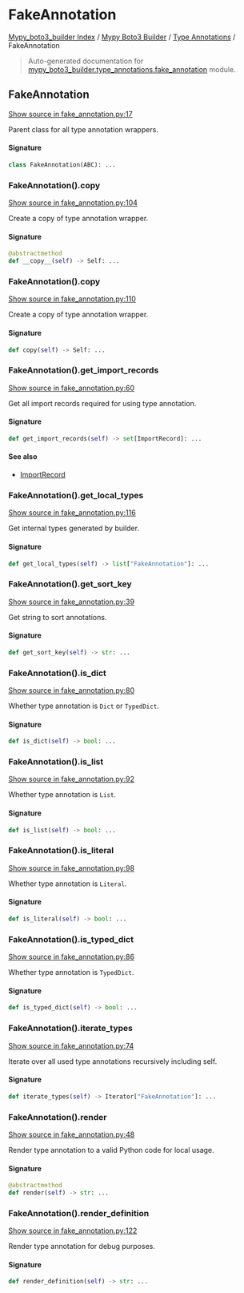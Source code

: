 # FakeAnnotation

[Mypy_boto3_builder Index](../../README.md#mypy_boto3_builder-index) /
[Mypy Boto3 Builder](../index.md#mypy-boto3-builder) /
[Type Annotations](./index.md#type-annotations) /
FakeAnnotation

> Auto-generated documentation for [mypy_boto3_builder.type_annotations.fake_annotation](https://github.com/youtype/mypy_boto3_builder/blob/main/mypy_boto3_builder/type_annotations/fake_annotation.py) module.

## FakeAnnotation

[Show source in fake_annotation.py:17](https://github.com/youtype/mypy_boto3_builder/blob/main/mypy_boto3_builder/type_annotations/fake_annotation.py#L17)

Parent class for all type annotation wrappers.

#### Signature

```python
class FakeAnnotation(ABC): ...
```

### FakeAnnotation().__copy__

[Show source in fake_annotation.py:104](https://github.com/youtype/mypy_boto3_builder/blob/main/mypy_boto3_builder/type_annotations/fake_annotation.py#L104)

Create a copy of type annotation wrapper.

#### Signature

```python
@abstractmethod
def __copy__(self) -> Self: ...
```

### FakeAnnotation().copy

[Show source in fake_annotation.py:110](https://github.com/youtype/mypy_boto3_builder/blob/main/mypy_boto3_builder/type_annotations/fake_annotation.py#L110)

Create a copy of type annotation wrapper.

#### Signature

```python
def copy(self) -> Self: ...
```

### FakeAnnotation().get_import_records

[Show source in fake_annotation.py:60](https://github.com/youtype/mypy_boto3_builder/blob/main/mypy_boto3_builder/type_annotations/fake_annotation.py#L60)

Get all import records required for using type annotation.

#### Signature

```python
def get_import_records(self) -> set[ImportRecord]: ...
```

#### See also

- [ImportRecord](../import_helpers/import_record.md#importrecord)

### FakeAnnotation().get_local_types

[Show source in fake_annotation.py:116](https://github.com/youtype/mypy_boto3_builder/blob/main/mypy_boto3_builder/type_annotations/fake_annotation.py#L116)

Get internal types generated by builder.

#### Signature

```python
def get_local_types(self) -> list["FakeAnnotation"]: ...
```

### FakeAnnotation().get_sort_key

[Show source in fake_annotation.py:39](https://github.com/youtype/mypy_boto3_builder/blob/main/mypy_boto3_builder/type_annotations/fake_annotation.py#L39)

Get string to sort annotations.

#### Signature

```python
def get_sort_key(self) -> str: ...
```

### FakeAnnotation().is_dict

[Show source in fake_annotation.py:80](https://github.com/youtype/mypy_boto3_builder/blob/main/mypy_boto3_builder/type_annotations/fake_annotation.py#L80)

Whether type annotation is `Dict` or `TypedDict`.

#### Signature

```python
def is_dict(self) -> bool: ...
```

### FakeAnnotation().is_list

[Show source in fake_annotation.py:92](https://github.com/youtype/mypy_boto3_builder/blob/main/mypy_boto3_builder/type_annotations/fake_annotation.py#L92)

Whether type annotation is `List`.

#### Signature

```python
def is_list(self) -> bool: ...
```

### FakeAnnotation().is_literal

[Show source in fake_annotation.py:98](https://github.com/youtype/mypy_boto3_builder/blob/main/mypy_boto3_builder/type_annotations/fake_annotation.py#L98)

Whether type annotation is `Literal`.

#### Signature

```python
def is_literal(self) -> bool: ...
```

### FakeAnnotation().is_typed_dict

[Show source in fake_annotation.py:86](https://github.com/youtype/mypy_boto3_builder/blob/main/mypy_boto3_builder/type_annotations/fake_annotation.py#L86)

Whether type annotation is `TypedDict`.

#### Signature

```python
def is_typed_dict(self) -> bool: ...
```

### FakeAnnotation().iterate_types

[Show source in fake_annotation.py:74](https://github.com/youtype/mypy_boto3_builder/blob/main/mypy_boto3_builder/type_annotations/fake_annotation.py#L74)

Iterate over all used type annotations recursively including self.

#### Signature

```python
def iterate_types(self) -> Iterator["FakeAnnotation"]: ...
```

### FakeAnnotation().render

[Show source in fake_annotation.py:48](https://github.com/youtype/mypy_boto3_builder/blob/main/mypy_boto3_builder/type_annotations/fake_annotation.py#L48)

Render type annotation to a valid Python code for local usage.

#### Signature

```python
@abstractmethod
def render(self) -> str: ...
```

### FakeAnnotation().render_definition

[Show source in fake_annotation.py:122](https://github.com/youtype/mypy_boto3_builder/blob/main/mypy_boto3_builder/type_annotations/fake_annotation.py#L122)

Render type annotation for debug purposes.

#### Signature

```python
def render_definition(self) -> str: ...
```
